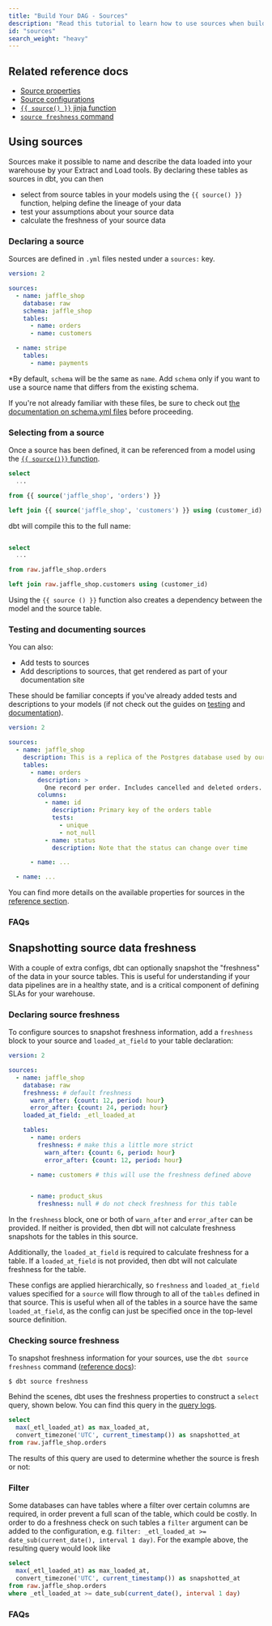 ```yaml
---
title: "Build Your DAG - Sources"
description: "Read this tutorial to learn how to use sources when building in dbt."
id: "sources"
search_weight: "heavy"
---
```


## Related reference docs
* [Source properties](source-properties)
* [Source configurations](source-configs)
* [`{{ source() }}` jinja function](/reference/dbt-jinja-functions/source)
* [`source freshness` command](commands/source)

## Using sources
Sources make it possible to name and describe the data loaded into your warehouse by your Extract and Load tools. By declaring these tables as sources in dbt, you can then
- select from source tables in your models using the `{{ source() }}` function, helping define the lineage of your data
- test your assumptions about your source data
- calculate the freshness of your source data

### Declaring a source

Sources are defined in `.yml` files nested under a `sources:` key.

<File name='models/<filename>.yml'>

```yaml
version: 2

sources:
  - name: jaffle_shop
    database: raw  
    schema: jaffle_shop  
    tables:
      - name: orders
      - name: customers

  - name: stripe
    tables:
      - name: payments
```

</File>

*By default, `schema` will be the same as `name`. Add `schema` only if you want to use a source name that differs from the existing schema.

If you're not already familiar with these files, be sure to check out [the documentation on schema.yml files](configs-and-properties) before proceeding.

### Selecting from a source

Once a source has been defined, it can be referenced from a model using the [`{{ source()}}` function](/reference/dbt-jinja-functions/source).


<File name='models/orders.sql'>

```sql
select
  ...

from {{ source('jaffle_shop', 'orders') }}

left join {{ source('jaffle_shop', 'customers') }} using (customer_id)

```

</File>

dbt will compile this to the full <Term id="table" /> name:

<File name='target/compiled/jaffle_shop/models/my_model.sql'>

```sql

select
  ...

from raw.jaffle_shop.orders

left join raw.jaffle_shop.customers using (customer_id)

```

</File>

Using the `{{ source () }}` function also creates a dependency between the model and the source table.

<Lightbox src="/img/docs/building-a-dbt-project/sources-dag.png" title="The source function tells dbt a model is dependent on a source "/>

### Testing and documenting sources
You can also:
- Add tests to sources
- Add descriptions to sources, that get rendered as part of your documentation site

These should be familiar concepts if you've already added tests and descriptions to your models (if not check out the guides on [testing](/docs/build/tests) and [documentation](documentation)).

<File name='models/<filename>.yml'>

```yaml
version: 2

sources:
  - name: jaffle_shop
    description: This is a replica of the Postgres database used by our app
    tables:
      - name: orders
        description: >
          One record per order. Includes cancelled and deleted orders.
        columns:
          - name: id
            description: Primary key of the orders table
            tests:
              - unique
              - not_null
          - name: status
            description: Note that the status can change over time

      - name: ...

  - name: ...
```

</File>

You can find more details on the available properties for sources in the [reference section](source-properties).

### FAQs
<FAQ src="Project/source-has-bad-name" />
<FAQ src="Project/source-in-different-database" />
<FAQ src="Models/source-quotes" />
<FAQ src="Tests/testing-sources" />
<FAQ src="Runs/running-models-downstream-of-source" />

## Snapshotting source data freshness
With a couple of extra configs, dbt can optionally snapshot the "freshness" of the data in your source tables. This is useful for understanding if your data pipelines are in a healthy state, and is a critical component of defining SLAs for your warehouse.

### Declaring source freshness
To configure sources to snapshot freshness information, add a `freshness` block to your source and `loaded_at_field` to your table declaration:

<File name='models/<filename>.yml'>

```yaml
version: 2

sources:
  - name: jaffle_shop
    database: raw
    freshness: # default freshness
      warn_after: {count: 12, period: hour}
      error_after: {count: 24, period: hour}
    loaded_at_field: _etl_loaded_at

    tables:
      - name: orders
        freshness: # make this a little more strict
          warn_after: {count: 6, period: hour}
          error_after: {count: 12, period: hour}

      - name: customers # this will use the freshness defined above


      - name: product_skus
        freshness: null # do not check freshness for this table
```

</File>

In the `freshness` block, one or both of `warn_after` and `error_after` can be provided. If neither is provided, then dbt will not calculate freshness snapshots for the tables in this source.

Additionally, the `loaded_at_field` is required to calculate freshness for a table. If a `loaded_at_field` is not provided, then dbt will not calculate freshness for the table.

These configs are applied hierarchically, so `freshness` and `loaded_at_field` values specified for a `source` will flow through to all of the `tables` defined in that source. This is useful when all of the tables in a source have the same `loaded_at_field`, as the config can just be specified once in the top-level source definition.

### Checking source freshness
To snapshot freshness information for your sources, use the `dbt source freshness` command ([reference docs](commands/source)):

```
$ dbt source freshness
```

Behind the scenes, dbt uses the freshness properties to construct a `select` query, shown below. You can find this query in the [query logs](/faqs/runs/checking-logs).

```sql
select
  max(_etl_loaded_at) as max_loaded_at,
  convert_timezone('UTC', current_timestamp()) as snapshotted_at
from raw.jaffle_shop.orders

```

The results of this query are used to determine whether the source is fresh or not:

<Lightbox src="/img/docs/building-a-dbt-project/snapshot-freshness.png" title="Uh oh! Not everything is as fresh as we'd like!"/>

### Filter

Some databases can have tables where a filter over certain columns are required, in order prevent a full scan of the table, which could be costly. In order to do a freshness check on such tables a `filter` argument can be added to the configuration, e.g. `filter: _etl_loaded_at >= date_sub(current_date(), interval 1 day)`. For the example above, the resulting query would look like

```sql
select
  max(_etl_loaded_at) as max_loaded_at,
  convert_timezone('UTC', current_timestamp()) as snapshotted_at
from raw.jaffle_shop.orders
where _etl_loaded_at >= date_sub(current_date(), interval 1 day)
```

### FAQs
<FAQ src="Project/exclude-table-from-freshness" />
<FAQ src="Snapshots/snapshotting-freshness-for-one-source" />
<FAQ src="Project/dbt-source-freshness" />
